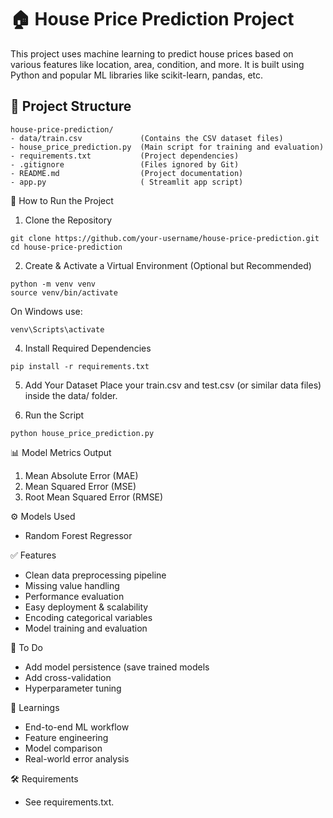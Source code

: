 # 🏠 House Price Prediction Project
This project uses machine learning to predict house prices based on various features like location, area, condition, and more. It is built using Python and popular ML libraries like scikit-learn, pandas, etc.

## 📁 Project Structure

```
house-price-prediction/
- data/train.csv             (Contains the CSV dataset files)
- house_price_prediction.py  (Main script for training and evaluation)
- requirements.txt           (Project dependencies)
- .gitignore                 (Files ignored by Git)
- README.md                  (Project documentation)
- app.py                     ( Streamlit app script)
```

🚀 How to Run the Project

1. Clone the Repository
```
git clone https://github.com/your-username/house-price-prediction.git
cd house-price-prediction
```
2. Create & Activate a Virtual Environment (Optional but Recommended)
```
python -m venv venv
source venv/bin/activate
```
On Windows use:

```
venv\Scripts\activate
```
4. Install Required Dependencies
```
pip install -r requirements.txt
```

5. Add Your Dataset
Place your train.csv and test.csv (or similar data files) inside the data/ folder.

6. Run the Script
```
python house_price_prediction.py
```

📊 Model Metrics Output
1. Mean Absolute Error (MAE)
2. Mean Squared Error (MSE)
3. Root Mean Squared Error (RMSE)


⚙️ Models Used
- Random Forest Regressor

✅ Features
- Clean data preprocessing pipeline
- Missing value handling
- Performance evaluation
- Easy deployment & scalability
- Encoding categorical variables
- Model training and evaluation


🧪 To Do
- Add model persistence (save trained models
- Add cross-validation
- Hyperparameter tuning


🧠 Learnings
- End-to-end ML workflow
- Feature engineering
- Model comparison
- Real-world error analysis


🛠 Requirements
- See requirements.txt.

